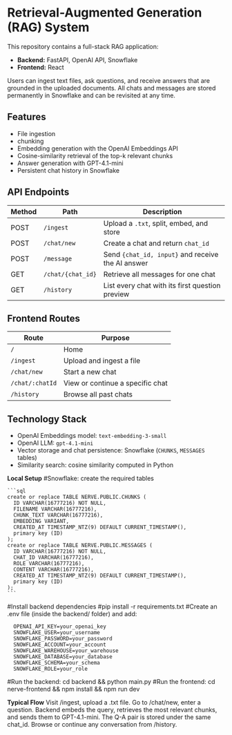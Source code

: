 # Retrieval-Augmented Generation (RAG) System

This repository contains a full-stack RAG application:

* **Backend:** FastAPI, OpenAI API, Snowflake  
* **Frontend:** React

Users can ingest text files, ask questions, and receive answers that are grounded in the uploaded documents. All chats and messages are stored permanently in Snowflake and can be revisited at any time.


## Features

* File ingestion  
* chunking  
* Embedding generation with the OpenAI Embeddings API  
* Cosine-similarity retrieval of the top-k relevant chunks  
* Answer generation with GPT-4.1-mini  
* Persistent chat history in Snowflake  


## API Endpoints

| Method | Path                | Description                                         |
| ------ | ------------------- | --------------------------------------------------- |
| POST   | `/ingest`           | Upload a `.txt`, split, embed, and store            |
| POST   | `/chat/new`         | Create a chat and return `chat_id`                  |
| POST   | `/message`          | Send `{chat_id, input}` and receive the AI answer   |
| GET    | `/chat/{chat_id}`   | Retrieve all messages for one chat                  |
| GET    | `/history`          | List every chat with its first question preview     |


## Frontend Routes

| Route            | Purpose                                   |
| ---------------- | ----------------------------------------- |
| `/`              | Home                                      |
| `/ingest`        | Upload and ingest a file                  |
| `/chat/new`      | Start a new chat                          |
| `/chat/:chatId`  | View or continue a specific chat          |
| `/history`       | Browse all past chats                     |


## Technology Stack

* OpenAI Embeddings model: `text-embedding-3-small`  
* OpenAI LLM: `gpt-4.1-mini`  
* Vector storage and chat persistence: Snowflake (`CHUNKS`, `MESSAGES` tables)  
* Similarity search: cosine similarity computed in Python  

**Local Setup**
#Snowflake: create the required tables

    ```sql 
    create or replace TABLE NERVE.PUBLIC.CHUNKS (
      ID VARCHAR(16777216) NOT NULL,
      FILENAME VARCHAR(16777216),
      CHUNK_TEXT VARCHAR(16777216),
      EMBEDDING VARIANT,
      CREATED_AT TIMESTAMP_NTZ(9) DEFAULT CURRENT_TIMESTAMP(),
      primary key (ID)
    );
    create or replace TABLE NERVE.PUBLIC.MESSAGES (
      ID VARCHAR(16777216) NOT NULL,
      CHAT_ID VARCHAR(16777216),
      ROLE VARCHAR(16777216),
      CONTENT VARCHAR(16777216),
      CREATED_AT TIMESTAMP_NTZ(9) DEFAULT CURRENT_TIMESTAMP(),
      primary key (ID)
    );
    ```

#Install backend dependencies
#pip install -r requirements.txt
#Create an .env file (inside the backend/ folder) and add:
  
  ```env
    OPENAI_API_KEY=your_openai_key
    SNOWFLAKE_USER=your_username
    SNOWFLAKE_PASSWORD=your_password
    SNOWFLAKE_ACCOUNT=your_account
    SNOWFLAKE_WAREHOUSE=your_warehouse
    SNOWFLAKE_DATABASE=your_database
    SNOWFLAKE_SCHEMA=your_schema
    SNOWFLAKE_ROLE=your_role
  ```

#Run the backend: cd backend && python main.py
#Run the frontend: cd nerve-frontend && npm install && npm run dev

**Typical Flow**
Visit /ingest, upload a .txt file.
Go to /chat/new, enter a question.
Backend embeds the query, retrieves the most relevant chunks, and sends them to GPT-4.1-mini.
The Q-A pair is stored under the same chat_id.
Browse or continue any conversation from /history.